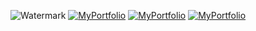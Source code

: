 <p align="center">

![Watermark](https://github.com/user-attachments/assets/a0fcfdd1-bd95-4147-ad31-35901bf87618)
[![MyPortfolio](https://github.com/user-attachments/assets/ae963090-c0d2-4925-a515-5245a9a7aadb)](https://pcoiscript.xyz)
[![MyPortfolio](https://github.com/user-attachments/assets/ae963090-c0d2-4925-a515-5245a9a7aadb)](https://pcoiscript.xyz)
[![MyPortfolio](https://github.com/user-attachments/assets/ae963090-c0d2-4925-a515-5245a9a7aadb)](https://pcoiscript.xyz)
</p>
